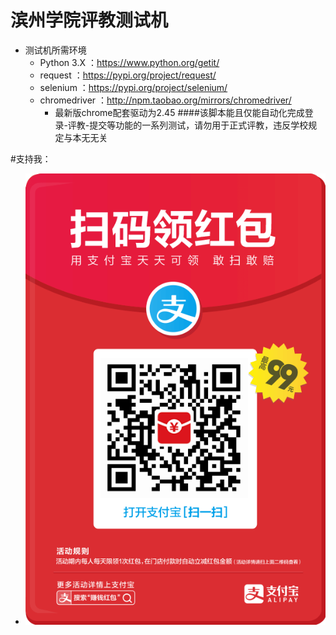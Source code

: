 # 滨州学院评教测试机

 - 测试机所需环境
 	- Python 3.X ：https://www.python.org/getit/
 	- request ：https://pypi.org/project/request/
 	- selenium ：https://pypi.org/project/selenium/
 	- chromedriver ：http://npm.taobao.org/mirrors/chromedriver/
 		- 最新版chrome配套驱动为2.45
####该脚本能且仅能自动化完成登录-评教-提交等功能的一系列测试，请勿用于正式评教，违反学校规定与本无无关 

#支持我：
 - ![Image text](https://github.com/1225702013/PingJiaoTest/blob/master/1543721131540.jpg)
